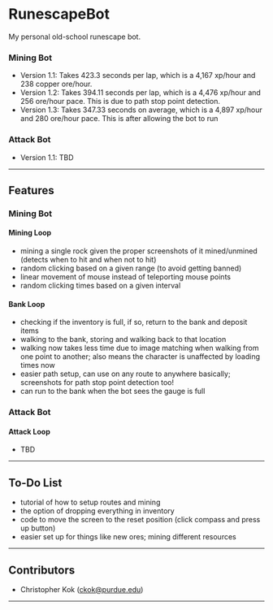 # RunescapeBot
My personal old-school runescape bot.

### Mining Bot
- Version 1.1: Takes 423.3 seconds per lap, which is a 4,167 xp/hour and 238 copper ore/hour.
- Version 1.2: Takes 394.11 seconds per lap, which is a 4,476 xp/hour and 256 ore/hour pace. This is due to path stop point detection. 
- Version 1.3: Takes 347.33 seconds on average, which is a 4,897 xp/hour and 280 ore/hour pace. This is after allowing the bot to run

### Attack Bot
- Version 1.1: TBD

---

## Features

### Mining Bot

#### Mining Loop
- mining a single rock given the proper screenshots of it mined/unmined (detects when to hit and when not to hit)
- random clicking based on a given range (to avoid getting banned)
- linear movement of mouse instead of teleporting mouse points 
- random clicking times based on a given interval 

#### Bank Loop
- checking if the inventory is full, if so, return to the bank and deposit items
- walking to the bank, storing and walking back to that location
- walking now takes less time due to image matching when walking from one point to another; also means the character is unaffected by loading times now
- easier path setup, can use on any route to anywhere basically; screenshots for path stop point detection too!
- can run to the bank when the bot sees the gauge is full

### Attack Bot

#### Attack Loop
- TBD

---

## To-Do List
- tutorial of how to setup routes and mining
- the option of dropping everything in inventory
- code to move the screen to the reset position (click compass and press up button)
- easier set up for things like new ores; mining different resources

---

## Contributors
- Christopher Kok (<ckok@purdue.edu>)

---
